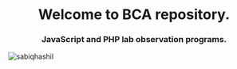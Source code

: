 <h1 align="center">Welcome to BCA repository.</h1>
<h3 align="center">JavaScript and PHP lab observation programs.</h3>

<p align="left"> <img src="https://komarev.com/ghpvc/?username=SabiqHashil/bca_PHP_lab" alt="sabiqhashil" /> </p>



